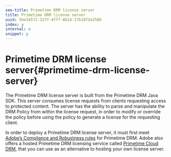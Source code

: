 ```yaml
---
seo-title: Primetime DRM license server
title: Primetime DRM license server
uuid: 5be34572-327f-47ff-8b24-17b18f2e258b
index: y
internal: n
snippet: y
---
```


# Primetime DRM license server{#primetime-drm-license-server}

The Primetime DRM license server is built from the Primetime DRM Java SDK. This server consumes license requests from clients requesting access to protected content. The server has the ability to parse and manipulate the DRM Policy from within the license request, in order to modify or override the policy before using the policy to generate a license for the requesting client.

In order to deploy a Primetime DRM license server, it must first meet [Adobe’s Compliance and Robustness rules](http://www.adobe.com/content/dam/Adobe/en/products/adobe-access/pdfs/adobe-compliance.pdf) for Primetime DRM. Adobe also offers a hosted Primetime DRM licensing service called [Primetime Cloud DRM](http://help.adobe.com/en_US/primetime/drm/cloud_drm/1.2/cloud-quick-start/index.html#concept-Adobe_Primetime_Cloud_DRM_QuickStart_Guide), that you can use as an alternative to hosting your own license server. 
